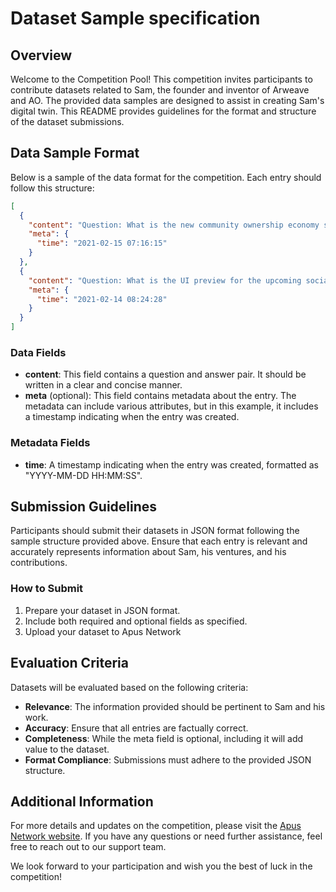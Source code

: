 # Dataset Sample specification


## Overview

Welcome to the Competition Pool! This competition invites participants to contribute datasets related to Sam, the founder and inventor of Arweave and AO. The provided data samples are designed to assist in creating Sam's digital twin. This README provides guidelines for the format and structure of the dataset submissions.

## Data Sample Format

Below is a sample of the data format for the competition. Each entry should follow this structure:

```json
[
  {
    "content": "Question: What is the new community ownership economy structure for Profit Sharing Communities (PSCs) owners? Answer:  The new community ownership economy structure is called Tribus, and it will allow PSC owners to provide a new community ownership economy structure for their PST holders.",
    "meta": {
      "time": "2021-02-15 07:16:15"
    }
  },
  {
    "content": "Question: What is the UI preview for the upcoming social media platform? Answer:  The UI preview shows a functional public prototype for a truly decentralized social media platform.",
    "meta": {
      "time": "2021-02-14 08:24:28"
    }
  }
]
```

### Data Fields

- **content**: This field contains a question and answer pair. It should be written in a clear and concise manner.
- **meta** (optional): This field contains metadata about the entry. The metadata can include various attributes, but in this example, it includes a timestamp indicating when the entry was created.

### Metadata Fields

- **time**: A timestamp indicating when the entry was created, formatted as "YYYY-MM-DD HH:MM:SS".

## Submission Guidelines

Participants should submit their datasets in JSON format following the sample structure provided above. Ensure that each entry is relevant and accurately represents information about Sam, his ventures, and his contributions.

### How to Submit

1. Prepare your dataset in JSON format.
2. Include both required and optional fields as specified.
3. Upload your dataset to Apus Network

## Evaluation Criteria

Datasets will be evaluated based on the following criteria:

- **Relevance**: The information provided should be pertinent to Sam and his work.
- **Accuracy**: Ensure that all entries are factually correct.
- **Completeness**: While the meta field is optional, including it will add value to the dataset.
- **Format Compliance**: Submissions must adhere to the provided JSON structure.

## Additional Information

For more details and updates on the competition, please visit the [Apus Network website](https://apus.network/). If you have any questions or need further assistance, feel free to reach out to our support team.

We look forward to your participation and wish you the best of luck in the competition!

